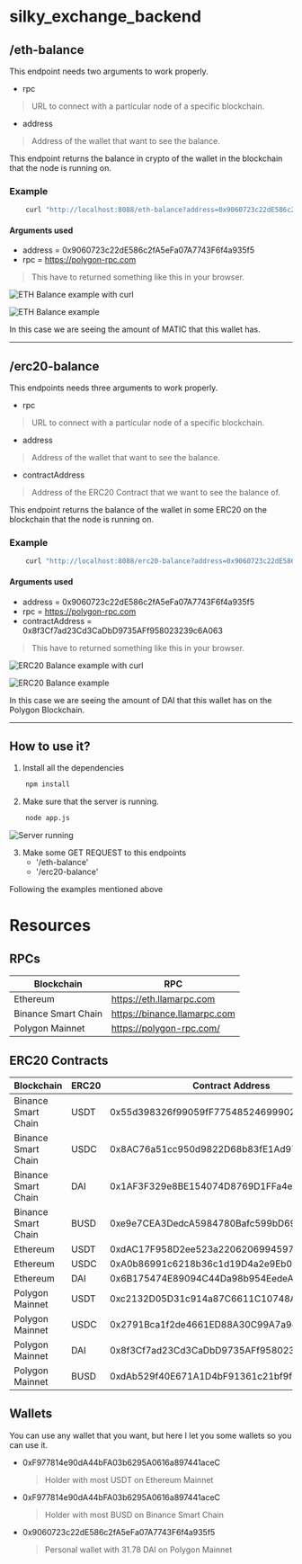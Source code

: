 # silky_exchange_backend

## /eth-balance
This endpoint needs two arguments to work properly.

- rpc
> URL to connect with a particular node of a specific blockchain.

- address
> Address of the wallet that want to see the balance.

This endpoint returns the balance in crypto of the wallet in the blockchain that the node is running on.

### Example
```bash
    curl "http://localhost:8088/eth-balance?address=0x9060723c22dE586c2fA5eFa07A7743F6f4a935f5&rpc=https://polygon-rpc.com"
```

#### Arguments used
- address = 0x9060723c22dE586c2fA5eFa07A7743F6f4a935f5
- rpc = https://polygon-rpc.com

> This have to returned something like this in your browser.

![ETH Balance example with curl](https://i.ibb.co/Xppg04z/curl-request-eth-balance.png)

![ETH Balance example](https://i.ibb.co/RPPttGk/ETH-BALANCE.png)

In this case we are seeing the amount of MATIC that this wallet has.

---

## /erc20-balance
This endpoints needs three arguments to work properly.

- rpc
> URL to connect with a particular node of a specific blockchain.

- address
> Address of the wallet that want to see the balance.

- contractAddress
> Address of the ERC20 Contract that we want to see the balance of.

This endpoint returns the balance of the wallet in some ERC20 on the blockchain that the node is running on.

### Example
```bash
    curl "http://localhost:8088/erc20-balance?address=0x9060723c22dE586c2fA5eFa07A7743F6f4a935f5&rpc=https://polygon-rpc.com&contractAddress=0x8f3Cf7ad23Cd3CaDbD9735AFf958023239c6A063"
```

#### Arguments used
- address = 0x9060723c22dE586c2fA5eFa07A7743F6f4a935f5
- rpc = https://polygon-rpc.com
- contractAddress = 0x8f3Cf7ad23Cd3CaDbD9735AFf958023239c6A063

> This have to returned something like this in your browser.

![ERC20 Balance example with curl](https://i.ibb.co/n3zm7qC/curl-request-erc20-balance.png)

![ERC20 Balance example](https://i.ibb.co/t4vkmKN/erc20-balance.png)

In this case we are seeing the amount of DAI that this wallet has on the Polygon Blockchain.


---

## How to use it?
1. Install all the dependencies
```bash
    npm install
```

2. Make sure that the server is running.
```bash
    node app.js
```
![Server running](https://i.ibb.co/GTmbzzz/node-js-server-listening.png)

3. Make some GET REQUEST to this endpoints
    - '/eth-balance'
    - '/erc20-balance'
    
Following the examples mentioned above

# Resources
## RPCs
| Blockchain | RPC |
| ------------ | ------------ |
| Ethereum | https://eth.llamarpc.com |
| Binance Smart Chain | https://binance.llamarpc.com |
| Polygon Mainnet | https://polygon-rpc.com/ |

## ERC20 Contracts
| Blockchain | ERC20 | Contract Address |
| ------------ | ------------ | ------------ |
| Binance Smart Chain | USDT | 0x55d398326f99059fF775485246999027B3197955 |
| Binance Smart Chain | USDC | 0x8AC76a51cc950d9822D68b83fE1Ad97B32Cd580d |
| Binance Smart Chain | DAI | 0x1AF3F329e8BE154074D8769D1FFa4eE058B1DBc3 |
| Binance Smart Chain | BUSD | 0xe9e7CEA3DedcA5984780Bafc599bD69ADd087D56 |
| Ethereum | USDT | 0xdAC17F958D2ee523a2206206994597C13D831ec7 |
| Ethereum | USDC | 0xA0b86991c6218b36c1d19D4a2e9Eb0cE3606eB48 |
| Ethereum | DAI | 0x6B175474E89094C44Da98b954EedeAC495271d0F |
| Polygon Mainnet | USDT | 0xc2132D05D31c914a87C6611C10748AEb04B58e8F |
| Polygon Mainnet | USDC | 0x2791Bca1f2de4661ED88A30C99A7a9449Aa84174 |
| Polygon Mainnet | DAI | 0x8f3Cf7ad23Cd3CaDbD9735AFf958023239c6A063 |
| Polygon Mainnet | BUSD | 0xdAb529f40E671A1D4bF91361c21bf9f0C9712ab7 |

## Wallets
You can use any wallet that you want, but here I let you some wallets so you can use it.
- 0xF977814e90dA44bFA03b6295A0616a897441aceC
    > Holder with most USDT on Ethereum Mainnet
- 0xF977814e90dA44bFA03b6295A0616a897441aceC
    > Holder with most BUSD on Binance Smart Chain
- 0x9060723c22dE586c2fA5eFa07A7743F6f4a935f5
    > Personal wallet with 31.78 DAI on Polygon Mainnet